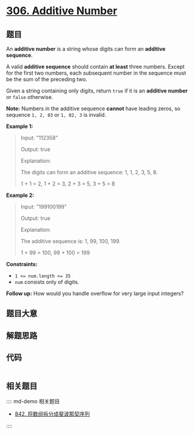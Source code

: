 # [306. Additive Number](https://leetcode.com/problems/additive-number/)

## 题目

An **additive number** is a string whose digits can form an **additive
sequence**.

A valid **additive sequence** should contain **at least** three numbers.
Except for the first two numbers, each subsequent number in the sequence must
be the sum of the preceding two.

Given a string containing only digits, return `true` if it is an **additive
number** or `false` otherwise.

**Note:** Numbers in the additive sequence **cannot** have leading zeros, so
sequence `1, 2, 03` or `1, 02, 3` is invalid.



**Example 1:**

> Input: "112358"
> 
> Output: true
> 
> Explanation: 
> 
> The digits can form an additive sequence: 1, 1, 2, 3, 5, 8. 
> 
> 1 + 1 = 2, 1 + 2 = 3, 2 + 3 = 5, 3 + 5 = 8

**Example 2:**

> Input: "199100199"
> 
> Output: true
> 
> Explanation: 
> 
> The additive sequence is: 1, 99, 100, 199. 
> 
> 1 + 99 = 100, 99 + 100 = 199

**Constraints:**

  * `1 <= num.length <= 35`
  * `num` consists only of digits.



**Follow up:** How would you handle overflow for very large input integers?


## 题目大意

## 解题思路

## 代码

```javascript

```

## 相关题目

:::: md-demo 相关题目
- [842. 将数组拆分成斐波那契序列](https://leetcode.com/problems/split-array-into-fibonacci-sequence)

::::
